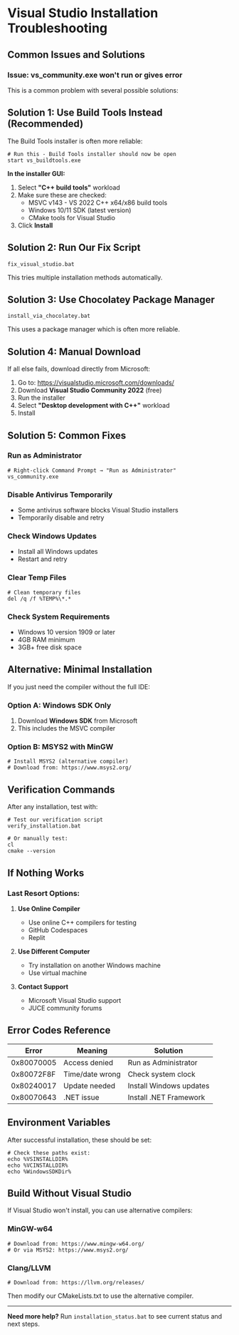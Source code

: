 # Visual Studio Installation Troubleshooting

## Common Issues and Solutions

### Issue: vs_community.exe won't run or gives error

This is a common problem with several possible solutions:

## Solution 1: Use Build Tools Instead (Recommended)

The Build Tools installer is often more reliable:

```batch
# Run this - Build Tools installer should now be open
start vs_buildtools.exe
```

**In the installer GUI:**
1. Select **"C++ build tools"** workload
2. Make sure these are checked:
   - MSVC v143 - VS 2022 C++ x64/x86 build tools
   - Windows 10/11 SDK (latest version)
   - CMake tools for Visual Studio
3. Click **Install**

## Solution 2: Run Our Fix Script

```batch
fix_visual_studio.bat
```

This tries multiple installation methods automatically.

## Solution 3: Use Chocolatey Package Manager

```batch
install_via_chocolatey.bat
```

This uses a package manager which is often more reliable.

## Solution 4: Manual Download

If all else fails, download directly from Microsoft:

1. Go to: https://visualstudio.microsoft.com/downloads/
2. Download **Visual Studio Community 2022** (free)
3. Run the installer
4. Select **"Desktop development with C++"** workload
5. Install

## Solution 5: Common Fixes

### Run as Administrator
```batch
# Right-click Command Prompt → "Run as Administrator"
vs_community.exe
```

### Disable Antivirus Temporarily
- Some antivirus software blocks Visual Studio installers
- Temporarily disable and retry

### Check Windows Updates
- Install all Windows updates
- Restart and retry

### Clear Temp Files
```batch
# Clean temporary files
del /q /f %TEMP%\*.*
```

### Check System Requirements
- Windows 10 version 1909 or later
- 4GB RAM minimum
- 3GB+ free disk space

## Alternative: Minimal Installation

If you just need the compiler without the full IDE:

### Option A: Windows SDK Only
1. Download **Windows SDK** from Microsoft
2. This includes the MSVC compiler

### Option B: MSYS2 with MinGW
```batch
# Install MSYS2 (alternative compiler)
# Download from: https://www.msys2.org/
```

## Verification Commands

After any installation, test with:

```batch
# Test our verification script
verify_installation.bat

# Or manually test:
cl
cmake --version
```

## If Nothing Works

### Last Resort Options:

1. **Use Online Compiler**
   - Use online C++ compilers for testing
   - GitHub Codespaces
   - Replit

2. **Use Different Computer**
   - Try installation on another Windows machine
   - Use virtual machine

3. **Contact Support**
   - Microsoft Visual Studio support
   - JUCE community forums

## Error Codes Reference

| Error | Meaning | Solution |
|-------|---------|----------|
| 0x80070005 | Access denied | Run as Administrator |
| 0x80072F8F | Time/date wrong | Check system clock |
| 0x80240017 | Update needed | Install Windows updates |
| 0x80070643 | .NET issue | Install .NET Framework |

## Environment Variables

After successful installation, these should be set:

```batch
# Check these paths exist:
echo %VSINSTALLDIR%
echo %VCINSTALLDIR%
echo %WindowsSDKDir%
```

## Build Without Visual Studio

If Visual Studio won't install, you can use alternative compilers:

### MinGW-w64
```batch
# Download from: https://www.mingw-w64.org/
# Or via MSYS2: https://www.msys2.org/
```

### Clang/LLVM
```batch
# Download from: https://llvm.org/releases/
```

Then modify our CMakeLists.txt to use the alternative compiler.

---

**Need more help?** Run `installation_status.bat` to see current status and next steps.
